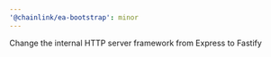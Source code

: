 ```yaml
---
'@chainlink/ea-bootstrap': minor
---
```


Change the internal HTTP server framework from Express to Fastify
